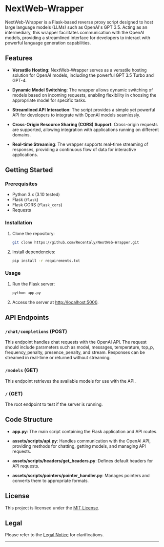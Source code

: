 # NextWeb-Wrapper

NextWeb-Wrapper is a Flask-based reverse proxy script designed to host large language models (LLMs) such as OpenAI's GPT 3.5. Acting as an intermediary, this wrapper facilitates communication with the OpenAI models, providing a streamlined interface for developers to interact with powerful language generation capabilities.

## Features

- **Versatile Hosting**: NextWeb-Wrapper serves as a versatile hosting solution for OpenAI models, including the powerful GPT 3.5 Turbo and GPT-4.
  
- **Dynamic Model Switching**: The wrapper allows dynamic switching of models based on incoming requests, enabling flexibility in choosing the appropriate model for specific tasks.

- **Streamlined API Interaction**: The script provides a simple yet powerful API for developers to integrate with OpenAI models seamlessly.

- **Cross-Origin Resource Sharing (CORS) Support**: Cross-origin requests are supported, allowing integration with applications running on different domains.

- **Real-time Streaming**: The wrapper supports real-time streaming of responses, providing a continuous flow of data for interactive applications.

## Getting Started

### Prerequisites

- Python 3.x (3.10 tested)
- Flask (``flask``)
- Flask CORS (``flask_cors``)
- Requests

### Installation

1. Clone the repository:

   ```bash
   git clone https://github.com/Recentaly/NextWeb-Wrapper.git
   ```

2. Install dependencies:

   ```bash
   pip install -r requirements.txt
   ```

### Usage

1. Run the Flask server:

   ```bash
   python app.py
   ```

2. Access the server at [http://localhost:5000](http://localhost:5000).

## API Endpoints

### `/chat/completions` (POST)

This endpoint handles chat requests with the OpenAI API. The request should include parameters such as model, messages, temperature, top_p, frequency_penalty, presence_penalty, and stream. Responses can be streamed in real-time or returned without streaming.

### `/models` (GET)

This endpoint retrieves the available models for use with the API.

### `/` (GET)

The root endpoint to test if the server is running.

## Code Structure

- **app.py**: The main script containing the Flask application and API routes.
  
- **assets/scripts/api.py**: Handles communication with the OpenAI API, providing methods for chatting, getting models, and managing API requests.

- **assets/scripts/headers/get_headers.py**: Defines default headers for API requests.

- **assets/scripts/pointers/pointer_handler.py**: Manages pointers and converts them to appropriate formats.

## License

This project is licensed under the [MIT License](LICENSE).

## Legal

Please refer to the [Legal Notice](LEGAL) for clarifications.

---
